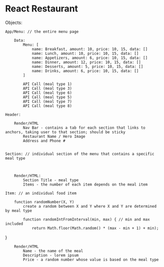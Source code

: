 # React Restaurant

Objects:

    App/Menu: // the entire menu page

        Data:
            Menu: [
                name: Breakfast, amount: 10, price: 10, 15, data: []
                name: Lunch, amount: 10, price: 10, 15, data: []
                name: Appetizers, amount: 6, price: 10, 15, data: []
                name: Dinner, amount: 12, price: 10, 15, data: []
                name: Desserts, amount: 5, price: 10, 15, data: []
                name: Drinks, amount: 6, price: 10, 15, data: []
            ]

            API Call (meal type 1)
            API Call (meal type 3)
            API Call (meal type 6)
            API Call (meal type 5)
            API Call (meal type 7)
            API Call (meal type 8)

    Header:

        Render/HTML
            Nav Bar - contains a tab for each section that links to anchors, taking user to that section; should be sticky 
            Restaurant Name / Hero Image
            Address and Phone #
            

    Section: // individual section of the menu that contains a specific meal type

        

        Render/HTML:
            Section Title - meal type
            Items - the number of each item depends on the meal item

    Item: // an individual food item 

        function randomNumber(X, Y)
            create a random between X and Y where X and Y are determined by meal type

            function randomIntFromInterval(min, max) { // min and max included 
                return Math.floor(Math.random() * (max - min + 1) + min);
}

        Render/HTML
            Name - the name of the meal
            Description - lorem ipsum 
            Price - a random number whose value is based on the meal type